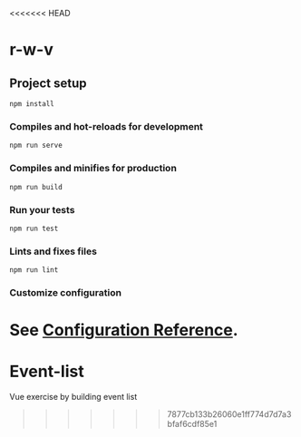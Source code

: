 <<<<<<< HEAD
# r-w-v

## Project setup
```
npm install
```

### Compiles and hot-reloads for development
```
npm run serve
```

### Compiles and minifies for production
```
npm run build
```

### Run your tests
```
npm run test
```

### Lints and fixes files
```
npm run lint
```

### Customize configuration
See [Configuration Reference](https://cli.vuejs.org/config/).
=======
# Event-list
Vue exercise by building event list
>>>>>>> 7877cb133b26060e1ff774d7d7a3bfaf6cdf85e1
